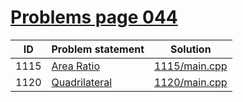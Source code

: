 # [Problems page 044](https://www.e-olymp.com/en/problems?page=44)


| ID   | Problem statement                                         | Solution                       |
|------|-----------------------------------------------------------|--------------------------------|
| 1115 | [Area Ratio](https://www.e-olymp.com/en/problems/1115)    | [1115/main.cpp](1115/main.cpp) |
| 1120 | [Quadrilateral](https://www.e-olymp.com/en/problems/1120) | [1120/main.cpp](1120/main.cpp) |

